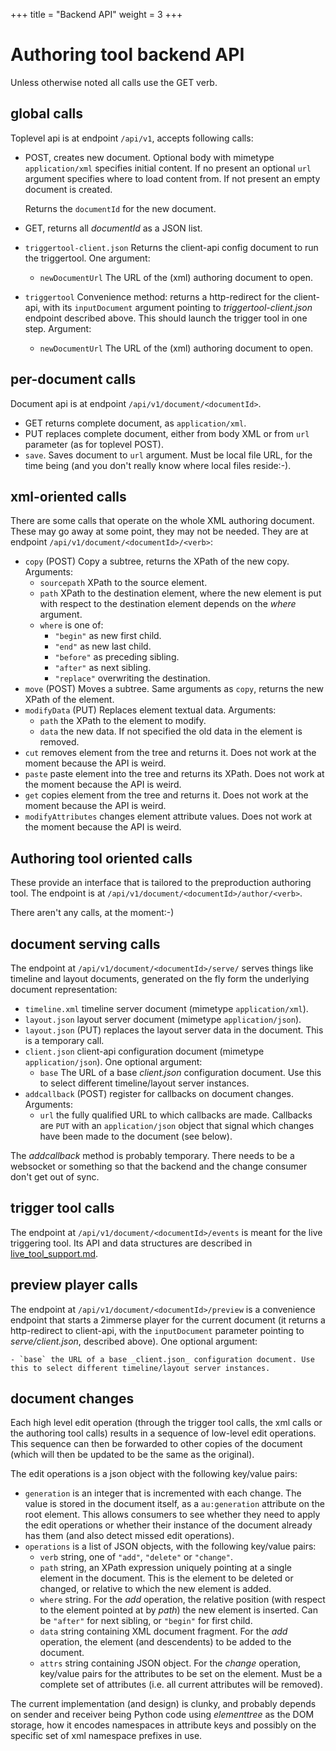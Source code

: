 +++
title = "Backend API"
weight = 3
+++

# Authoring tool backend API

Unless otherwise noted all calls use the GET verb.

## global calls
Toplevel api is at endpoint `/api/v1`, accepts following calls:

- POST, creates new document. Optional body with mimetype `application/xml` specifies initial content. If no present an optional `url` argument specifies where to load content from. If not present an empty document is created.

  Returns the `documentId` for the new document.
  
- GET, returns  all _documentId_ as a JSON list.
- `triggertool-client.json` Returns the client-api config document to run the triggertool. One argument:
	- `newDocumentUrl` The URL of the (xml) authoring document to open.
- `triggertool` Convenience method: returns a http-redirect for the client-api, with its `inputDocument` argument pointing to _triggertool-client.json_ endpoint described above. This should launch the trigger tool in one step. Argument:
	- `newDocumentUrl` The URL of the (xml) authoring document to open.

## per-document calls

Document api is at endpoint `/api/v1/document/<documentId>`. 

- GET returns complete document, as `application/xml`.
- PUT replaces complete document, either from body XML or from `url` parameter (as for toplevel POST).
- `save`. Saves document to `url` argument. Must be local file URL, for the time being (and you don't really know where local files reside:-).

## xml-oriented calls

There are some calls that operate on the whole XML authoring document. These may go away at some point, they may not be needed. They are at endpoint `/api/v1/document/<documentId>/<verb>`:

- `copy` (POST) Copy a subtree, returns the XPath of the new copy. Arguments:
	- `sourcepath` XPath to the source element.
	- `path` XPath to the destination element, where the new element is put with respect to the destination element depends on the _where_ argument.
	- `where` is one of:
		- `"begin"` as new first child.
		- `"end"` as new last child.
		- `"before"` as preceding sibling.
		- `"after"` as next sibling.
		- `"replace"` overwriting the destination.
- `move` (POST) Moves a subtree. Same arguments as `copy`, returns the new XPath of the element.
- `modifyData` (PUT) Replaces element textual data. Arguments:
	- `path` the XPath to the element to modify.
	- `data` the new data. If not specified the old data in the element is removed.
- `cut` removes element from the tree and returns it. Does not work at the moment because the API is weird.
- `paste` paste element into the tree and returns its XPath. Does not work at the moment because the API is weird. 
- `get` copies element from the tree and returns it. Does not work at the moment because the API is weird. 
- `modifyAttributes` changes element attribute values. Does not work at the moment because the API is weird.

## Authoring tool oriented calls

These provide an interface that is tailored to the preproduction authoring tool. The endpoint is at `/api/v1/document/<documentId>/author/<verb>`.

There aren't any calls, at the moment:-)

## document serving calls

The endpoint at `/api/v1/document/<documentId>/serve/` serves things like timeline and layout documents, generated on the fly form the underlying document representation:

- `timeline.xml` timeline server document (mimetype `application/xml`).
- `layout.json` layout server document (mimetype `application/json`).
- `layout.json` (PUT) replaces the layout server data in the document. This is a temporary call.
- `client.json` client-api configuration document (mimetype `application/json`). One optional argument:
	- `base` The URL of a base _client.json_ configuration document. Use this to select different timeline/layout server instances.
- `addcallback` (POST) register for callbacks on document changes. Arguments:
	- `url` the fully qualified URL to which callbacks are made. Callbacks are `PUT` with an `application/json` object that signal which changes have been made to the document (see below).

The _addcallback_ method is probably temporary. There needs to be a websocket or something so that the backend and the change consumer don't get out of sync.

## trigger tool calls

The endpoint at `/api/v1/document/<documentId>/events` is meant for the live triggering tool. Its API and data structures are described in [live\_tool\_support.md](live_tool_support.md).

## preview player calls

The endpoint at `/api/v1/document/<documentId>/preview` is a convenience endpoint that starts a 2immerse player for the current document (it returns a http-redirect to client-api, with the `inputDocument` parameter pointing to _serve/client.json_, described above). One optional argument:

	- `base` the URL of a base _client.json_ configuration document. Use this to select different timeline/layout server instances.

## document changes

Each high level edit operation (through the trigger tool calls, the xml calls or the authoring tool calls) results in a sequence of low-level edit operations. This sequence can then be forwarded to other copies of the document (which will then be updated to be the same as the original).

The edit operations is a json object with the following key/value pairs:

- `generation` is an integer that is incremented with each change. The value is stored in the document itself, as a `au:generation` attribute on the root element. This allows consumers to see whether they need to apply the edit operations or whether their instance of the document already has them (and also detect missed edit operations).
- `operations` is a list of JSON objects, with the following key/value pairs:
	- `verb` string, one of `"add"`, `"delete"` or `"change"`.
	- `path` string, an XPath expression uniquely pointing at a single element in the document. This is the element to be deleted or changed, or relative to which the new element is added.
	- `where` string. For the _add_ operation, the relative position (with respect to the element pointed at by _path_) the new element is inserted. Can be `"after"` for next sibling, or `"begin"` for first child.
	- `data` string containing XML document fragment. For the _add_ operation, the element (and descendents) to be added to the document.
	- `attrs` string containing JSON object. For the _change_ operation, key/value pairs for the attributes to be set on the element. Must be a complete set of attributes (i.e. all current attributes will be removed).

The current implementation (and design) is clunky, and probably depends on sender and receiver being Python code using _elementtree_ as the DOM storage, how it encodes namespaces in attribute keys and possibly on the specific set of xml namespace prefixes in use.
